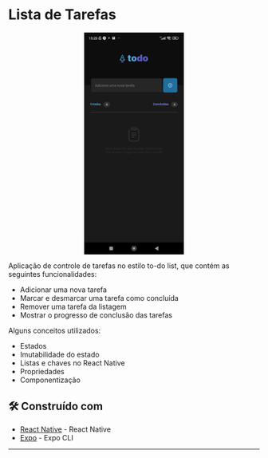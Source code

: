 # Lista de Tarefas

<div align="center">
  <img src="https://github.com/Samila-Castro/todoList/blob/master/images/screen.jpg" width="200" align="center"/>
</div>


Aplicação de controle de tarefas no estilo to-do list, que contém as seguintes funcionalidades:
- Adicionar uma nova tarefa
- Marcar e desmarcar uma tarefa como concluída
- Remover uma tarefa da listagem
- Mostrar o progresso de conclusão das tarefas

Alguns conceitos utilizados:
- Estados
- Imutabilidade do estado
- Listas e chaves no React Native
- Propriedades
- Componentização


## 🛠️ Construído com

* [React Native](https://reactnative.dev/) - React Native
* [Expo](https://expo.dev/) - Expo CLI
---
